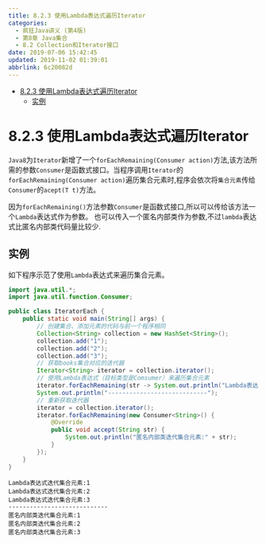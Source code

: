```yaml
---
title: 8.2.3 使用Lambda表达式遍历Iterator
categories: 
  - 疯狂Java讲义 (第4版)
  - 第8章 Java集合
  - 8.2 Collection和Iterator接口
date: 2019-07-06 15:42:45
updated: 2019-11-02 01:39:01
abbrlink: 6c20082d
---
```

- [8.2.3 使用Lambda表达式遍历Iterator](/ReadingNotes/6c20082d/#8-2-3-使用Lambda表达式遍历Iterator)
    - [实例](/ReadingNotes/6c20082d/#实例)

<!--more-->
<script src="https://cdn.bootcss.com/jquery/3.4.0/jquery.slim.min.js"></script>
<script>$(document).ready(function () {$(".post-body > ul:nth-child(1)").hide();});</script>

<!--end-->
<!--SSTStart-->
# 8.2.3 使用Lambda表达式遍历Iterator #
`Java8`为`Iterator`新增了一个`forEachRemaining(Consumer action)`方法,该方法所需的参数`Consumer`是函数式接口。当程序调用`Iterator`的`forEachRemaining(Consumer action)`遍历集合元素时,程序会依次将`集合元素`传给`Consumer`的`acept(T t)`方法。

因为`forEachRemaining()`方法参数`Consumer`是函数式接口,所以可以传给该方法一个`Lambda`表达式作为参数。
也可以传入一个匿名内部类作为参数,不过`lambda`表达式比匿名内部类代码量比较少.
<!--SSTStop-->
## 实例 ##
如下程序示范了使用`Lambda`表达式来遍历集合元素。
```java
import java.util.*;
import java.util.function.Consumer;

public class IteratorEach {
	public static void main(String[] args) {
		// 创建集合、添加元素的代码与前一个程序相同
		Collection<String> collection = new HashSet<String>();
		collection.add("1");
		collection.add("2");
		collection.add("3");
		// 获取books集合对应的迭代器
		Iterator<String> iterator = collection.iterator();
		// 使用Lambda表达式（目标类型是Comsumer）来遍历集合元素
		iterator.forEachRemaining(str -> System.out.println("Lambda表达式迭代集合元素:" + str));
		System.out.println("----------------------------");
		// 重新获取迭代器
		iterator = collection.iterator();
		iterator.forEachRemaining(new Consumer<String>() {
			@Override
			public void accept(String str) {
				System.out.println("匿名内部类迭代集合元素:" + str);
			}
		});
	}
}
``` 
```
Lambda表达式迭代集合元素:1
Lambda表达式迭代集合元素:2
Lambda表达式迭代集合元素:3
----------------------------
匿名内部类迭代集合元素:1
匿名内部类迭代集合元素:2
匿名内部类迭代集合元素:3
```
